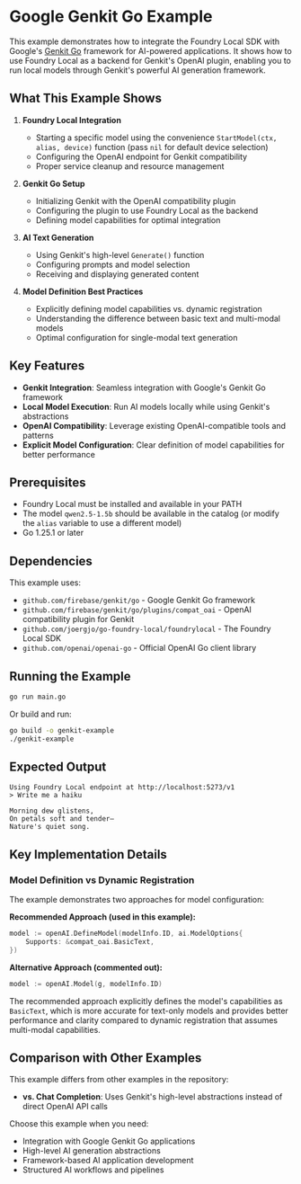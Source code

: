 # Google Genkit Go Example

This example demonstrates how to integrate the Foundry Local SDK with Google's [Genkit Go](https://firebase.google.com/docs/genkit/go/get-started) framework for AI-powered applications. It shows how to use Foundry Local as a backend for Genkit's OpenAI plugin, enabling you to run local models through Genkit's powerful AI generation framework.

## What This Example Shows

1. **Foundry Local Integration**
   - Starting a specific model using the convenience `StartModel(ctx, alias, device)` function (pass `nil` for default device selection)
   - Configuring the OpenAI endpoint for Genkit compatibility
   - Proper service cleanup and resource management

2. **Genkit Go Setup**
   - Initializing Genkit with the OpenAI compatibility plugin
   - Configuring the plugin to use Foundry Local as the backend
   - Defining model capabilities for optimal integration

3. **AI Text Generation**
   - Using Genkit's high-level `Generate()` function
   - Configuring prompts and model selection
   - Receiving and displaying generated content

4. **Model Definition Best Practices**
   - Explicitly defining model capabilities vs. dynamic registration
   - Understanding the difference between basic text and multi-modal models
   - Optimal configuration for single-modal text generation

## Key Features

- **Genkit Integration**: Seamless integration with Google's Genkit Go framework
- **Local Model Execution**: Run AI models locally while using Genkit's abstractions
- **OpenAI Compatibility**: Leverage existing OpenAI-compatible tools and patterns
- **Explicit Model Configuration**: Clear definition of model capabilities for better performance

## Prerequisites

- Foundry Local must be installed and available in your PATH
- The model `qwen2.5-1.5b` should be available in the catalog (or modify the `alias` variable to use a different model)
- Go 1.25.1 or later

## Dependencies

This example uses:
- `github.com/firebase/genkit/go` - Google Genkit Go framework
- `github.com/firebase/genkit/go/plugins/compat_oai` - OpenAI compatibility plugin for Genkit
- `github.com/joergjo/go-foundry-local/foundrylocal` - The Foundry Local SDK
- `github.com/openai/openai-go` - Official OpenAI Go client library

## Running the Example

```bash
go run main.go
```

Or build and run:

```bash
go build -o genkit-example
./genkit-example
```

## Expected Output

```
Using Foundry Local endpoint at http://localhost:5273/v1
> Write me a haiku

Morning dew glistens,
On petals soft and tender—
Nature's quiet song.
```

## Key Implementation Details

### Model Definition vs Dynamic Registration

The example demonstrates two approaches for model configuration:

**Recommended Approach (used in this example):**
```go
model := openAI.DefineModel(modelInfo.ID, ai.ModelOptions{
    Supports: &compat_oai.BasicText,
})
```

**Alternative Approach (commented out):**
```go
model := openAI.Model(g, modelInfo.ID)
```

The recommended approach explicitly defines the model's capabilities as `BasicText`, which is more accurate for text-only models and provides better performance and clarity compared to dynamic registration that assumes multi-modal capabilities.


## Comparison with Other Examples

This example differs from other examples in the repository:

- **vs. Chat Completion**: Uses Genkit's high-level abstractions instead of direct OpenAI API calls

Choose this example when you need:
- Integration with Google Genkit Go applications
- High-level AI generation abstractions
- Framework-based AI application development
- Structured AI workflows and pipelines